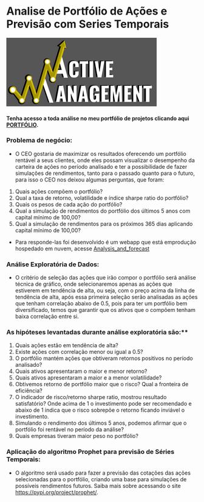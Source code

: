# Analise de Portfólio de Ações e Previsão com Series Temporais

<img src='logo.png'>


#### Tenha acesso a toda análise no meu portfólio de projetos clicando aqui [**PORTFÓLIO**](https://sites.google.com/view/portflio-wiliams-alves/in%C3%ADcio).

### Problema de negócio:
 - O CEO gostaria de maximizar os resultados oferecendo um portfólio rentável a seus clientes, onde eles possam visualizar o desempenho da carteira de ações no período analisado e ter a possibilidade de fazer simulações de rendimentos, tanto para o passado quanto para o futuro, para isso o CEO nos deixou algumas perguntas, que foram:

1.  Quais ações compõem o portfólio?
2.  Qual a taxa de retorno, volatilidade e índice sharpe ratio do portfólio?
3.  Quais os pesos de cada ação do portfólio?
5.  Qual a simulação de rendimentos do portfólio dos últimos 5 anos com capital mínimo de 100,00?
6.  Qual a simulação de rendimentos para os próximos 365 dias aplicando capital mínimo de 100,00?

 - Para responde-las foi desenvolvido é um webapp que está emprodução hospedado em nuvem, acesse [Analysis_and_forecast](https://alves05-portfolio-analysis-and-forecasting-data-app-j8tzig.streamlit.app/)
 
### Análise Exploratória de Dados:

 - O critério de seleção das ações que irão compor o portfólio será análise técnica de gráfico, onde selecionaremos apenas as ações que estiverem em tendência de alta, ou seja, com o preço acima da linha de tendência de alta, após essa primeira seleção serão analisadas as ações que tenham correlação abaixo de 0.5, pois para ter um portfólio bem diversificado, temos que garantir que os ativos que o compõem tenham baixa correlação entre si.


### As hipóteses levantadas durante análise exploratória são:**
    
1. Quais ações estão em tendência de alta?
2. Existe ações com correlação menor ou igual a 0.5?
3. O portfólio mantém ações que obtiveram retornos positivos no período analisado?
4. Quais ativos apresentaram o maior e menor retorno?
5. Quais ativos apresentaram a maior e a menor volatilidade?
6. Obtivemos retorno de portfólio maior que o risco? Qual a fronteira de eficiência?
7. O indicador de risco/retorno sharpe ratio, mostrou resultado satisfatório? Onde acima de 1 o investimento pode ser recomendado e abaixo de 1 indica que o risco sobrepõe o retorno ficando inviável o investimento.
8. Simulando o rendimento dos últimos 5 anos, podemos afirmar que o portfólio foi rentável no período da análise?
9. Quais empresas tiveram maior peso no portfólio?


### Aplicação do algoritmo Prophet para previsão de Séries Temporais:

 - O algoritmo será usado para fazer a previsão das cotações das ações selecionadas para o portfólio, criando uma base para simulações de possíveis rendimentos futuros. Saiba mais sobre acessando o site https://pypi.org/project/prophet/.
